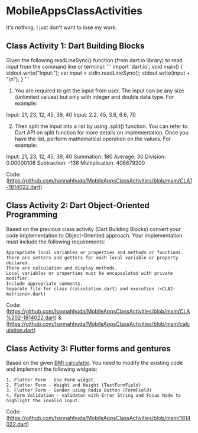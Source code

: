 # MobileAppsClassActivities
It's nothing, I just don't want to lose my work.

## Class Activity 1: Dart Building Blocks

Given the following readLineSync() function (from dart:io library) to read input from the command line or terminal:
'''
import 'dart:io';
void main() {
  stdout.write("Input:");
  var input = stdin.readLineSync();
  stdout.write(input + "\n");
}
'''
1. You are required to get the input from user. The input can be any size (unlimited values) but only with integer and double data type. For example:

Input: 21, 23, 12, 45, 39, 40
Input: 2.2, 45, 3.6, 6.6, 70

2. Then split the input into a list by using .split() function. You can refer to Dart API on split function for more details on implementation. Once you have the list, perform mathematical operation on the values. For example:

Input: 21, 23, 12, 45, 39, 40
Summation: 180
Average: 30
Division: 0.00000108
Subtraction: -138
Multiplication: 406879200

Code: (https://github.com/hannahhuda/MobileAppsClassActivities/blob/main/CLA1-1814022.dart)

## Class Activity 2: Dart Object-Oriented Programming

Based on the previous class activity (Dart Building Blocks) convert your code implementation to Object-Oriented approach. Your implementation must include the following requirements:

    Appropriate local variables or properties and methods or functions.
    There are setters and getters for each local variable or property declared.
    There are calculation and display methods.
    Local variables or properties must be encapsulated with private modifier.
    Include appropriate comments.
    Separate file for class (calculation.dart) and execution (<CLA2-matricno>.dart)
    
 Code: (https://github.com/hannahhuda/MobileAppsClassActivities/blob/main/CLA%202-1814022.dart) & (https://github.com/hannahhuda/MobileAppsClassActivities/blob/main/calculation.dart)
    
 ## Class Activity 3: Flutter forms and gentures
 
 Based on the given [BMI calculator](https://github.com/hannahhuda/bmi). You need to modify the existing code and implement the following widgets:

    1. Flutter Form - Use Form widget.
    2. Flutter Form - Weight and Height (TextFormField)
    3. Flutter Form - Gender using Radio Button (FormField)
    4. Form Validation - validator with Error String and Focus Node to highlight the invalid input.
    
 Code: (https://github.com/hannahhuda/MobileAppsClassActivities/blob/main/1814022.dart)
